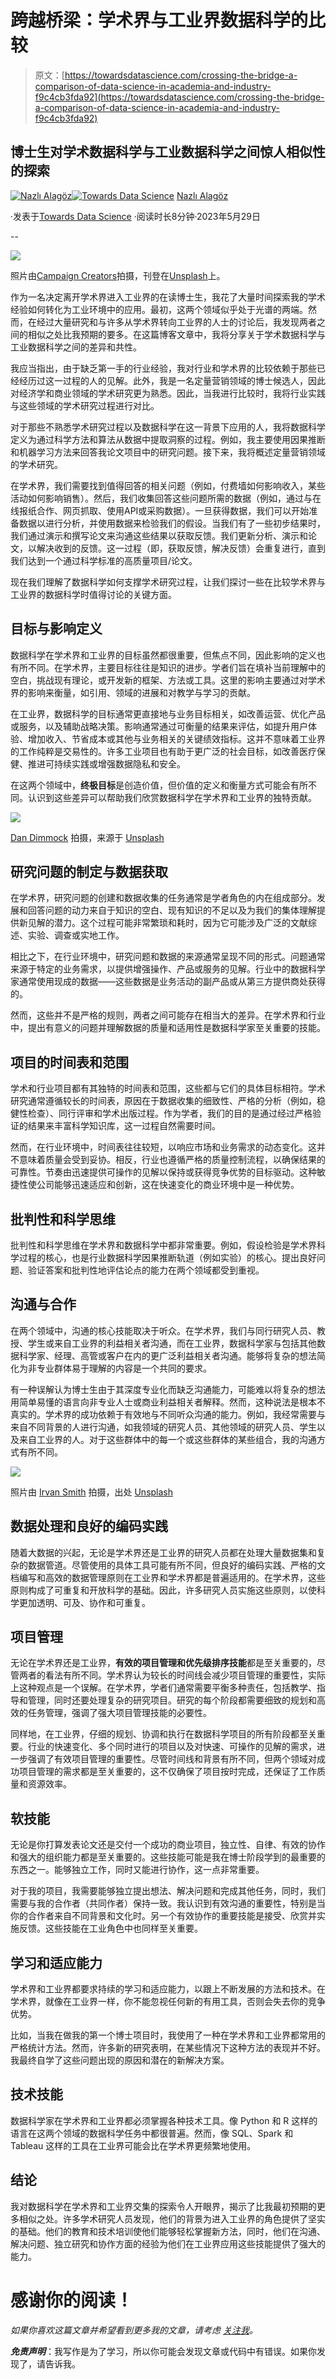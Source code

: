 # 跨越桥梁：学术界与工业界数据科学的比较

> 原文：[https://towardsdatascience.com/crossing-the-bridge-a-comparison-of-data-science-in-academia-and-industry-f9c4cb3fda92](https://towardsdatascience.com/crossing-the-bridge-a-comparison-of-data-science-in-academia-and-industry-f9c4cb3fda92)

## 博士生对学术数据科学与工业数据科学之间惊人相似性的探索

[](https://medium.com/@nalagoz13?source=post_page-----f9c4cb3fda92--------------------------------)[![Nazlı Alagöz](../Images/7275df914f7e3e492861ffe20df10b8f.png)](https://medium.com/@nalagoz13?source=post_page-----f9c4cb3fda92--------------------------------)[](https://towardsdatascience.com/?source=post_page-----f9c4cb3fda92--------------------------------)[![Towards Data Science](../Images/a6ff2676ffcc0c7aad8aaf1d79379785.png)](https://towardsdatascience.com/?source=post_page-----f9c4cb3fda92--------------------------------) [Nazlı Alagöz](https://medium.com/@nalagoz13?source=post_page-----f9c4cb3fda92--------------------------------)

·发表于[Towards Data Science](https://towardsdatascience.com/?source=post_page-----f9c4cb3fda92--------------------------------) ·阅读时长8分钟·2023年5月29日

--

![](../Images/a2ff0559ba8c478b40828f751aa528ed.png)

照片由[Campaign Creators](https://unsplash.com/@campaign_creators?utm_source=unsplash&utm_medium=referral&utm_content=creditCopyText)拍摄，刊登在[Unsplash](https://unsplash.com/photos/pypeCEaJeZY?utm_source=unsplash&utm_medium=referral&utm_content=creditCopyText)上。

作为一名决定离开学术界进入工业界的在读博士生，我花了大量时间探索我的学术经验如何转化为工业环境中的应用。最初，这两个领域似乎处于光谱的两端。然而，在经过大量研究和与许多从学术界转向工业界的人士的讨论后，我发现两者之间的相似之处比我预期的要多。在这篇博客文章中，我将分享关于学术数据科学与工业数据科学之间的差异和共性。

我应当指出，由于缺乏第一手的行业经验，我对行业和学术界的比较依赖于那些已经经历过这一过程的人的见解。此外，我是一名定量营销领域的博士候选人，因此对经济学和商业领域的学术研究更为熟悉。因此，当我进行比较时，我将行业实践与这些领域的学术研究过程进行对比。

对于那些不熟悉学术研究过程以及数据科学在这一背景下应用的人，我将数据科学定义为通过科学方法和算法从数据中提取洞察的过程。例如，我主要使用因果推断和机器学习方法来回答我论文项目中的研究问题。接下来，我将概述定量营销领域的学术研究。

在学术界，我们需要找到值得回答的相关问题（例如，付费墙如何影响收入，某些活动如何影响销售）。然后，我们收集回答这些问题所需的数据（例如，通过与在线报纸合作、网页抓取、使用API或采购数据）。一旦获得数据，我们可以开始准备数据以进行分析，并使用数据来检验我们的假设。当我们有了一些初步结果时，我们通过演示和撰写论文来沟通这些结果以获取反馈。我们更新分析、演示和论文，以解决收到的反馈。这一过程（即，获取反馈，解决反馈）会重复进行，直到我们达到一个通过科学标准的高质量项目/论文。

现在我们理解了数据科学如何支撑学术研究过程，让我们探讨一些在比较学术界与工业界的数据科学时值得讨论的关键方面。

## **目标与影响定义**

数据科学在学术界和工业界的目标虽然都很重要，但焦点不同，因此影响的定义也有所不同。在学术界，主要目标往往是知识的进步。学者们旨在填补当前理解中的空白，挑战现有理论，或开发新的框架、方法或工具。这里的影响主要通过对学术界的影响来衡量，如引用、领域的进展和对教学与学习的贡献。

在工业界，数据科学的目标通常更直接地与业务目标相关，如改善运营、优化产品或服务，以及辅助战略决策。影响通常通过可衡量的结果来评估，如提升用户体验、增加收入、节省成本或其他与业务相关的关键绩效指标。这并不意味着工业界的工作纯粹是交易性的。许多工业项目也有助于更广泛的社会目标，如改善医疗保健、推进可持续实践或增强数据隐私和安全。

在这两个领域中，**终极目标**是创造价值，但价值的定义和衡量方式可能会有所不同。认识到这些差异可以帮助我们欣赏数据科学在学术界和工业界的独特贡献。

![](../Images/5c7ed49293ebe3e2722f7f9e5133ad11.png)

[Dan Dimmock](https://unsplash.com/@dandimmock?utm_source=unsplash&utm_medium=referral&utm_content=creditCopyText) 拍摄，来源于 [Unsplash](https://unsplash.com/photos/sNwnjxm8eTY?utm_source=unsplash&utm_medium=referral&utm_content=creditCopyText)

## **研究问题的制定与数据获取**

在学术界，研究问题的创建和数据收集的任务通常是学者角色的内在组成部分。发展和回答问题的动力来自于知识的空白、现有知识的不足以及为我们的集体理解提供新见解的潜力。这个过程可能非常繁琐和耗时，因为它可能涉及广泛的文献综述、实验、调查或实地工作。

相比之下，在行业环境中，研究问题和数据的来源通常呈现不同的形式。问题通常来源于特定的业务需求，以提供增强操作、产品或服务的见解。行业中的数据科学家通常使用现成的数据——这些数据是业务活动的副产品或从第三方提供商处获得的。

然而，这些并不是严格的规则，两者之间可能存在相当大的差异。在学术界和行业中，提出有意义的问题并理解数据的质量和适用性是数据科学家至关重要的技能。

## **项目的时间表和范围**

学术和行业项目都有其独特的时间表和范围，这些都与它们的具体目标相符。学术研究通常遵循较长的时间表，原因在于数据收集的细致性、严格的分析（例如，稳健性检查）、同行评审和学术出版过程。作为学者，我们的目的是通过经过严格验证的结果来丰富科学知识库，这一过程自然需要时间。

然而，在行业环境中，时间表往往较短，以响应市场和业务需求的动态变化。这并不意味着质量会受到妥协。相反，行业也遵循严格的质量控制流程，以确保结果的可靠性。节奏由迅速提供可操作的见解以保持或获得竞争优势的目标驱动。这种敏捷性使公司能够迅速适应和创新，这在快速变化的商业环境中是一种优势。

## **批判性和科学思维**

批判性和科学思维在学术界和数据科学中都非常重要。例如，假设检验是学术界科学过程的核心，也是行业数据科学因果推断轨道（例如实验）的核心。提出良好问题、验证答案和批判性地评估论点的能力在两个领域都受到重视。

## **沟通与合作**

在两个领域中，沟通的核心技能取决于听众。在学术界，我们与同行研究人员、教授、学生或来自工业界的利益相关者沟通，而在工业界，数据科学家与包括其他数据科学家、经理、高管或客户在内的更广泛利益相关者沟通。能够将复杂的想法简化为非专业群体易于理解的内容是一个共同的要求。

有一种误解认为博士生由于其深度专业化而缺乏沟通能力，可能难以将复杂的想法用简单易懂的语言向非专业人士或商业利益相关者解释。然而，这种说法是根本不真实的。学术界的成功依赖于有效地与不同听众沟通的能力。例如，我经常需要与来自不同背景的人进行沟通，如我领域的研究人员、其他领域的研究人员、学生以及来自工业界的人。对于这些群体中的每一个或这些群体的某些组合，我的沟通方式有所不同。

![](../Images/940059cc8f07d6108e6d82adec537316.png)

照片由 [Irvan Smith](https://unsplash.com/@mr_vero?utm_source=unsplash&utm_medium=referral&utm_content=creditCopyText) 拍摄，出处 [Unsplash](https://unsplash.com/photos/5eBW5GomfhY?utm_source=unsplash&utm_medium=referral&utm_content=creditCopyText)

## **数据处理和良好的编码实践**

随着大数据的兴起，无论是学术界还是工业界的研究人员都在处理大量数据集和复杂的数据管道。尽管使用的具体工具可能有所不同，但良好的编码实践、严格的文档编写和高效的数据管理原则在工业界和学术界都是普遍适用的。在学术界，这些原则构成了可重复和开放科学的基础。因此，许多研究人员实施这些原则，以使科学更加透明、可及、协作和可重复。

## **项目管理**

无论在学术界还是工业界，**有效的项目管理和优先级排序技能**都是至关重要的，尽管两者的看法有所不同。学术界认为较长的时间线会减少项目管理的重要性，实际上这种观点是一个误解。在学术界，学者们通常需要平衡多种责任，包括教学、指导和管理，同时还要处理复杂的研究项目。研究的每个阶段都需要细致的规划和高效的任务管理，强调了强大项目管理技能的必要性。

同样地，在工业界，仔细的规划、协调和执行在数据科学项目的所有阶段都至关重要。行业的快速变化、多个同时进行的项目以及对快速、可操作的见解的需求，进一步强调了有效项目管理的重要性。尽管时间线和背景有所不同，但两个领域对成功项目管理的需求都是至关重要的，这不仅确保了项目按时完成，还保证了工作质量和资源效率。

## **软技能**

无论是你打算发表论文还是交付一个成功的商业项目，独立性、自律、有效的协作和强大的组织能力都是至关重要的。这些技能可能是我在博士阶段学到的最重要的东西之一。能够独立工作，同时又能进行协作，这一点非常重要。

对于我的项目，我需要能够独立提出想法、解决问题和完成其他任务，同时，我们需要与我的合作者（共同作者）保持一致。我认识到有效沟通的重要性，特别是当你的合作者来自不同背景和文化时。另一个有效协作的重要技能是接受、欣赏并实施反馈。这些技能在工业角色中也同样至关重要。

## **学习和适应能力**

学术界和工业界都要求持续的学习和适应能力，以跟上不断发展的方法和技术。在学术界，就像在工业界一样，你不能忽视任何新的有用工具，否则会失去你的竞争优势。

比如，当我在做我的第一个博士项目时，我使用了一种在学术界和工业界都常用的严格统计方法。然而，许多新的研究表明，在某些情况下这种方法的表现并不好。我最终自学了这些问题出现的原因和潜在的新解决方案。

## **技术技能**

数据科学家在学术界和工业界都必须掌握各种技术工具。像 Python 和 R 这样的语言在这两个领域的数据科学任务中都很普遍。然而，像 SQL、Spark 和 Tableau 这样的工具在工业界可能会比在学术界更频繁地使用。

## 结论

我对数据科学在学术界和工业界交集的探索令人开眼界，揭示了比我最初预期的更多相似之处。许多学术研究人员发现，他们的背景为进入工业界的角色提供了坚实的基础。他们的教育和技术培训使他们能够轻松掌握新方法，同时，他们在沟通、解决问题、独立研究和协作方面的经验为他们在工业界应用这些技能提供了强大的能力。

# 感谢你的阅读！

*如果你喜欢这篇文章并希望看到更多我的文章，请考虑* [*关注我*](https://medium.com/@nalagoz13)*。*

***免责声明***：我写作是为了学习，所以你可能会发现文章或代码中有错误。如果你发现了，请告诉我。
